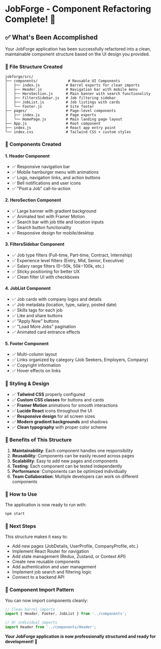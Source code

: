 # JobForge - Component Refactoring Complete! 🎉

## ✅ What's Been Accomplished

Your JobForge application has been successfully refactored into a clean, maintainable component structure based on the UI design you provided.

### 📁 File Structure Created

```
jobforge/src/
├── components/              # Reusable UI Components
│   ├── index.js            # Barrel exports for clean imports
│   ├── Header.js           # Navigation bar with mobile menu
│   ├── HeroSection.js      # Main banner with search functionality
│   ├── FiltersSidebar.js   # Job filtering sidebar
│   ├── JobList.js          # Job listings with cards
│   └── Footer.js           # Site footer
├── pages/                  # Page-level components
│   ├── index.js            # Page exports
│   └── HomePage.js         # Main landing page layout
├── App.js                  # Root component
├── index.js                # React app entry point
└── index.css               # Tailwind CSS + custom styles
```

### 🧩 Components Created

#### 1. **Header Component**
- ✅ Responsive navigation bar
- ✅ Mobile hamburger menu with animations
- ✅ Logo, navigation links, and action buttons
- ✅ Bell notifications and user icons
- ✅ "Post a Job" call-to-action

#### 2. **HeroSection Component**
- ✅ Large banner with gradient background
- ✅ Animated text with Framer Motion
- ✅ Search bar with job title and location inputs
- ✅ Search button functionality
- ✅ Responsive design for mobile/desktop

#### 3. **FiltersSidebar Component**
- ✅ Job type filters (Full-time, Part-time, Contract, Internship)
- ✅ Experience level filters (Entry, Mid, Senior, Executive)
- ✅ Salary range filters ($0-$50k, $50k-$100k, etc.)
- ✅ Sticky positioning for better UX
- ✅ Clean filter UI with checkboxes

#### 4. **JobList Component**
- ✅ Job cards with company logos and details
- ✅ Job metadata (location, type, salary, posted date)
- ✅ Skills tags for each job
- ✅ Like and share buttons
- ✅ "Apply Now" buttons
- ✅ "Load More Jobs" pagination
- ✅ Animated card entrance effects

#### 5. **Footer Component**
- ✅ Multi-column layout
- ✅ Links organized by category (Job Seekers, Employers, Company)
- ✅ Copyright information
- ✅ Hover effects on links

### 🎨 Styling & Design

- ✅ **Tailwind CSS** properly configured
- ✅ **Custom CSS classes** for buttons and cards
- ✅ **Framer Motion** animations for smooth interactions
- ✅ **Lucide React** icons throughout the UI
- ✅ **Responsive design** for all screen sizes
- ✅ **Modern gradient backgrounds** and shadows
- ✅ **Clean typography** with proper color scheme

### 🚀 Benefits of This Structure

1. **Maintainability**: Each component handles one responsibility
2. **Reusability**: Components can be easily reused across pages
3. **Scalability**: Easy to add new pages and components
4. **Testing**: Each component can be tested independently
5. **Performance**: Components can be optimized individually
6. **Team Collaboration**: Multiple developers can work on different components

### 🔧 How to Use

The application is now ready to run with:
```bash
npm start
```

### 📝 Next Steps

This structure makes it easy to:
- Add new pages (JobDetails, UserProfile, CompanyProfile, etc.)
- Implement React Router for navigation
- Add state management (Redux, Zustand, or Context API)
- Create new reusable components
- Add authentication and user management
- Implement job search and filtering logic
- Connect to a backend API

### 🎯 Component Import Pattern

You can now import components cleanly:

```javascript
// Clean barrel imports
import { Header, Footer, JobList } from '../components';

// Or individual imports
import Header from '../components/Header';
```

**Your JobForge application is now professionally structured and ready for development! 🚀** 